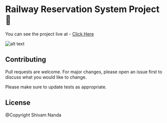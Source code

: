 # Railway Reservation System Project🚅


You can see the project live at - [Click Here] 

![alt text](https://i.ibb.co/WWNgDj0/ezgif-com-gif-maker-7.gif)

## Contributing
Pull requests are welcome. For major changes, please open an issue first to discuss what you would like to change.

Please make sure to update tests as appropriate.

## License

@Copyright Shivam Nanda

[Click Here]: <https://iamshivamnanda.github.io/railway-reservation-system-project/>


